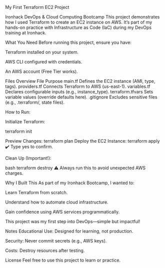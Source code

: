 My First Terraform EC2 Project

Ironhack DevOps & Cloud Computing Bootcamp
This project demonstrates how I used Terraform to create an EC2 instance on AWS. It’s part of my hands-on practice with Infrastructure as Code (IaC) during my DevOps training at Ironhack.

What You Need
Before running this project, ensure you have:

Terraform installed on your system.

AWS CLI configured with credentials.

An AWS account (Free Tier works).

Files Overview
File	Purpose
main.tf	Defines the EC2 instance (AMI, type, tags).
providers.tf	Connects Terraform to AWS (us-east-1).
variables.tf	Declares configurable inputs (e.g., instance_type).
terraform.tfvars	Sets variable values (override defaults here).
.gitignore	Excludes sensitive files (e.g., .terraform/, state files).

How to Run:

Initialize Terraform:

terraform init

Preview Changes:
terraform plan
Deploy the EC2 Instance:
terraform apply
✔️ Type yes to confirm.

Clean Up (Important!):

bash
terraform destroy
⚠️ Always run this to avoid unexpected AWS charges.

Why I Built This
As part of my Ironhack Bootcamp, I wanted to:

Learn Terraform from scratch.

Understand how to automate cloud infrastructure.

Gain confidence using AWS services programmatically.

This project was my first step into DevOps—simple but impactful!

Notes
Educational Use: Designed for learning, not production.

Security: Never commit secrets (e.g., AWS keys).

Costs: Destroy resources after testing.

License
Feel free to use this project to learn or practice.
